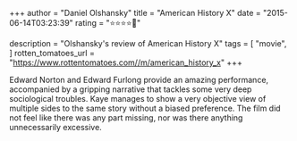 +++
author = "Daniel Olshansky"
title = "American History X"
date = "2015-06-14T03:23:39"
rating = "⭐⭐⭐⭐🌟"

description = "Olshansky's review of American History X"
tags = [
    "movie",
]
rotten_tomatoes_url = "https://www.rottentomatoes.com//m/american_history_x"
+++

Edward Norton and Edward Furlong provide an amazing performance, accompanied by a gripping narrative that tackles some very deep sociological troubles. Kaye manages to show a very objective view of multiple sides to the same story without a biased preference. The film did not feel like there was any part missing, nor was there anything unnecessarily excessive.

